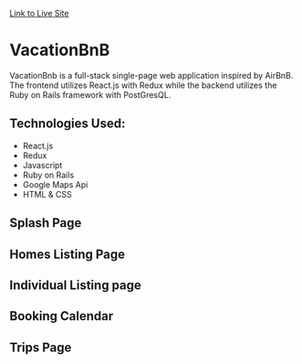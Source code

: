 [Link to Live Site](https://vacationbnb.herokuapp.com/#/)

# VacationBnB

VacationBnb is a full-stack single-page web application inspired by AirBnB. The frontend utilizes React.js with Redux while the backend utilizes the Ruby on Rails framework with PostGresQL.

## Technologies Used:
* React.js
* Redux
* Javascript
* Ruby on Rails
* Google Maps Api
* HTML & CSS

## Splash Page


## Homes Listing Page


## Individual Listing page


## Booking Calendar


## Trips Page


##
